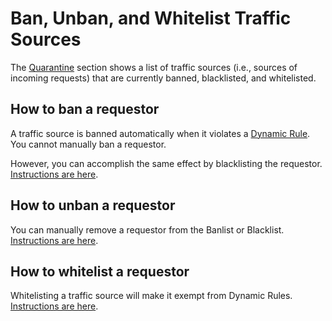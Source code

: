 # Ban, Unban, and Whitelist Traffic Sources

The [Quarantine](../security/quarantined.md) section shows a list of traffic sources \(i.e., sources of incoming requests\) that are currently banned, blacklisted, and whitelisted. 

## How to ban a requestor

A traffic source is banned automatically when it violates a [Dynamic Rule](../security/dynamic-rules.md). You cannot manually ban a requestor.

However, you can accomplish the same effect by blacklisting the requestor. [Instructions are here](../security/quarantined.md#blacklist-and-whitelist).

## How to unban a requestor

You can manually remove a requestor from the Banlist or Blacklist. [Instructions are here](../security/quarantined.md#manual-removal).

## How to whitelist a requestor

Whitelisting a traffic source will make it exempt from Dynamic Rules. [Instructions are here](../security/quarantined.md#blacklist-and-whitelist).



